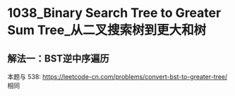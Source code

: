 # 1038_Binary Search Tree to Greater Sum Tree_从二叉搜索树到更大和树



## 解法一：BST逆中序遍历



本题与 538: [https://leetcode-cn.com/problems/convert-bst-to-greater-tree/ ](https://leetcode-cn.com/problems/convert-bst-to-greater-tree/)相同